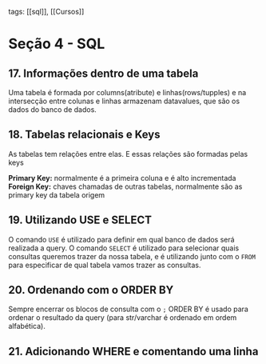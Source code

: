 tags: [[sql]], [[Cursos]]

# Seção 4 - SQL

## 17. Informações dentro de uma tabela

Uma tabela é formada por columns(atribute) e linhas(rows/tupples) e na intersecção entre colunas e linhas armazenam datavalues, que são os dados do banco de dados.
## 18. Tabelas relacionais e Keys
As tabelas tem relações entre elas. E essas relações são formadas pelas keys

**Primary Key:** normalmente é a primeira coluna e é alto incrementada
**Foreign Key:** chaves chamadas de outras tabelas, normalmente são as primary key da tabela origem
## 19. Utilizando USE e SELECT
O comando ```USE``` é utilizado para definir em qual banco de dados será realizada a query.
O comando ``SELECT`` é utilizado para selecionar quais consultas queremos trazer da nossa tabela, e é utilizando junto com o ``FROM`` para especificar de qual tabela vamos trazer as consultas. 
## 20. Ordenando com o ORDER BY
Sempre encerrar os blocos de consulta com o ``;`` 
ORDER BY é usado para ordenar o resultado da query (para str/varchar é ordenado em ordem alfabética).
## 21. Adicionando WHERE e comentando uma linha

